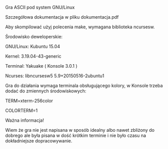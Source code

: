 Gra ASCII pod system GNU/Linux

Szczegółowa dokumentacja w pliku dokumentacja.pdf


Aby skompilować użyj polecenia make, wymagana biblioteka ncursesw.

Środowisko deweloperskie:

GNU/Linux: Kubuntu 15.04

Kernel: 3.19.04-43-generic

Terminal: Yakuake ( Konsole 3.0.1 )

Ncurses: libncursesw5 5.9+20150516-2ubuntu1


Gra do działania wymaga terminala obsługującego kolory, w Konsole trzeba dodać do zmiennych środowiskowych:

TERM=xterm-256color

COLORTERM=1

Ważna informacja!


Wiem że gra nie jest napisana w sposób idealny albo nawet zbliżony do dobrego ale była pisana w dość krótkim terminie i nie było czasu na dokładniejsze dopracowywanie.

